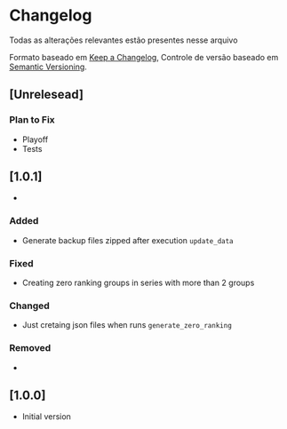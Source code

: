 # Changelog

Todas as alterações relevantes estão presentes nesse arquivo

Formato baseado em [Keep a Changelog](https://keepachangelog.com/en/1.0.0/),
Controle de versão baseado em [Semantic Versioning](https://semver.org/spec/v2.0.0.html).

## [Unrelesead]

### Plan to Fix

- Playoff
- Tests

## [1.0.1]

- 

### Added

- Generate backup files zipped after execution `update_data`

### Fixed

- Creating zero ranking groups in series with more than 2 groups

### Changed

- Just cretaing json files when runs `generate_zero_ranking`

### Removed

-

## [1.0.0]

- Initial version